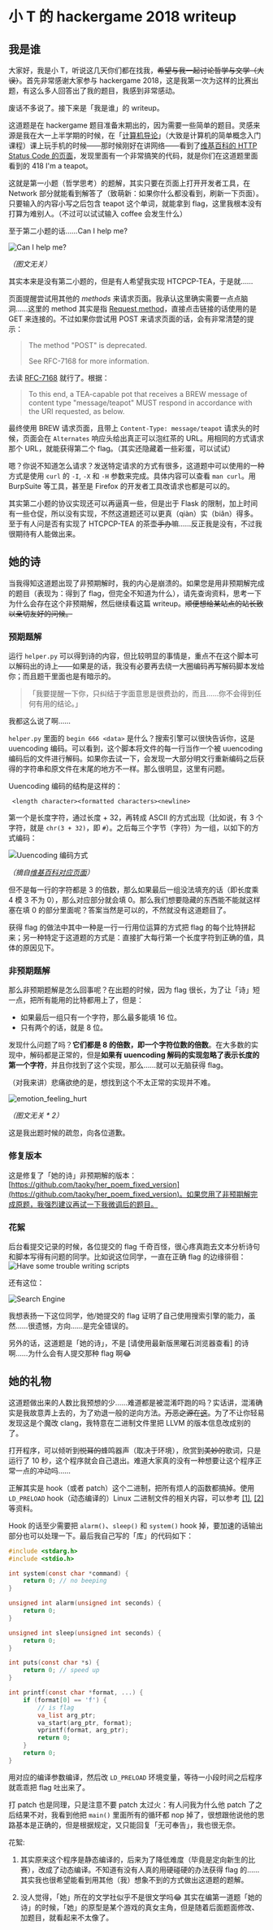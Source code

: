 # 小 T 的 hackergame 2018 writeup

## 我是谁

大家好，我是小 T，听说这几天你们都在找我，~~希望与我一起讨论哲学与文学（大误）~~。首先非常感谢大家参与 hackergame 2018，这是我第一次为这样的比赛出题，有这么多人回答出了我的题目，我感到非常感动。

废话不多说了。接下来是「我是谁」的 writeup。

这道题是在 hackergame 题目准备末期出的，因为需要一些简单的题目。灵感来源是我在大一上半学期的时候，在「[计算机导论](http://mis.teach.ustc.edu.cn/queryxkkccx.do?kcid=2430&bjbh=01104401&xnxq=20181&comefrom=kb)」（大致是计算机的简单概念入门课程）课上玩手机的时候——那时候刚好在讲网络——看到了[维基百科的 HTTP Status Code 的页面](https://en.wikipedia.org/wiki/List_of_HTTP_status_codes)，发现里面有一个非常搞笑的代码，就是你们在这道题里面看到的 418 I'm a teapot。

这就是第一小题（哲学思考）的题解，其实只要在页面上打开开发者工具，在 Network 部分就能看到解答了（致萌新：如果你什么都没看到，刷新一下页面）。只要输入的内容小写之后包含 teapot 这个单词，就能拿到 flag，这里我根本没有打算为难别人。（不过可以试试输入 coffee 会发生什么）

至于第二小题的话……Can I help me?

![Can I help me?](imgs/little_busters_kud_can_i_help_me.png)

*（图文无关）*

其实本来是没有第二小题的，但是有人希望我实现 HTCPCP-TEA，于是就……

页面提醒尝试用其他的 *methods* 来请求页面。我承认这里确实需要一点点脑洞……这里的 method 其实是指 [Request method](https://en.wikipedia.org/wiki/Hypertext_Transfer_Protocol#Request_methods)，直接点击链接的话使用的是 GET 来连接的。不过如果你尝试用 POST 来请求页面的话，会有非常清楚的提示：

> The method "POST" is deprecated.
>
> See RFC-7168 for more information.

去读 [RFC-7168](https://tools.ietf.org/html/rfc7168) 就行了。根据：

> To this end, a TEA-capable pot that receives a BREW message of content type "message/teapot" MUST respond in accordance with the URI requested, as below.

最终使用 BREW 请求页面，且带上 `Content-Type: message/teapot` 请求头的时候，页面会在 `Alternates` 响应头给出真正可以泡红茶的 URL。用相同的方式请求那个 URL，就能获得第二个 flag。（其实还隐藏着一些彩蛋，可以试试）

嗯？你说不知道怎么请求？发送特定请求的方式有很多，这道题中可以使用的一种方式是使用 `curl` 的 `-I`, `-X` 和 `-H` 参数来完成。具体内容可以查看 `man curl`。用 BurpSuite 等工具，甚至是 Firefox 的开发者工具改请求也都是可以的。

其实第二小题的协议实现还可以再逼真一些，但是出于 Flask 的限制，加上时间有一些仓促，所以没有实现，不然这道题还可以更真（qiàn）实（biǎn）得多。至于有人问是否有实现了 HTCPCP-TEA 的茶壶~~手办~~嘛……反正我是没有，不过我很期待有人能做出来。

## 她的诗

当我得知这道题出现了非预期解时，我的内心是崩溃的。如果您是用非预期解完成的题目（表现为：得到了 flag，但完全不知道为什么），请先查询资料，思考一下为什么会存在这个非预期解，然后继续看这篇 writeup。~~顺便想给某站点的站长致以亲切友好的问候。~~

### 预期题解

运行 `helper.py` 可以得到诗的内容，但比较明显的事情是，重点不在这个脚本可以解码出的诗上——如果是的话，我没有必要再去绕一大圈编码再写解码脚本发给你；而且题干里面也是有暗示的。

> 「我要提醒一下你，只纠结于字面意思是很费劲的，而且……你不会得到任何有用的结论。」

我都这么说了啊……

`helper.py` 里面的 `begin 666 <data>` 是什么？搜索引擎可以很快告诉你，这是 uuencoding 编码。可以看到，这个脚本将文件的每一行当作一个被 uuencoding 编码后的文件进行解码。如果你去试一下，会发现一大部分明文行重新编码之后获得的字符串和原文件在末尾的地方不一样。那么很明显，这里有问题。

Uuencoding 编码的结构是这样的：

```
 <length character><formatted characters><newline>
```

第一个是长度字符，通过长度 + 32，再转成 ASCII 的方式出现（比如说，有 3 个字符，就是 `chr(3 + 32)`，即 `#`）。之后每三个字节（字符）为一组，以如下的方式编码：

![Uuencoding 编码方式](imgs/uuencoding_wikipedia.png)

*（摘自[维基百科对应页面](https://en.wikipedia.org/wiki/Uuencoding)）*

但不是每一行的字符都是 3 的倍数，那么如果最后一组没法填充的话（即长度乘 4 模 3 不为 0），那么对应部分就会填 0。那么我们想要隐藏的东西能不能就这样塞在填 0 的部分里面呢？答案当然是可以的，不然就没有这道题目了。

获得 flag 的做法中其中一种是一行一行用位运算的方式把 flag 的每个比特拼起来；另一种特定于这道题的方式是：直接扩大每行第一个长度字符到正确的值，具体的原因见下。

### 非预期题解

那么非预期题解是怎么回事呢？在出题的时候，因为 flag 很长，为了让「诗」短一点，把所有能用的比特都用上了，但是：

- 如果最后一组只有一个字符，那么最多能填 16 位。
- 只有两个的话，就是 8 位。

发现什么问题了吗？**它们都是 8 的倍数，即一个字符位数的倍数**。在大多数的实现中，解码都是正常的，但是**如果有 uuencoding 解码的实现忽略了表示长度的第一个字符**，并且你找到了这个实现，那么……就可以无脑获得 flag。

（对我来讲）悲痛欲绝的是，想找到这个不太正常的实现并不难。

![emotion_feeling_hurt](imgs/emotion_feeling_hurt.png)

*（图文无关 \* 2）*

这是我出题时候的疏忽，向各位道歉。

### 修复版本

这是修复了「她的诗」非预期解的版本：[https://github.com/taoky/her_poem_fixed_version](https://github.com/taoky/her_poem_fixed_version)。如果您用了非预期解完成原题，我强烈建议再试一下我微调后的题目。

### 花絮

后台看提交记录的时候，各位提交的 flag 千奇百怪，很心疼真跑去文本分析诗句和脚本写得有问题的同学。比如说这位同学，一直在正确 flag 的边缘徘徊：![Have some trouble writing scripts](imgs/wrong_script.png)

还有这位：

![Search Engine](imgs/ability_to_use_google.png)

我想表扬一下这位同学，他/她提交的 flag 证明了自己使用搜索引擎的能力，虽然……很遗憾，方向……是完全错误的。

另外的话，这道题是「她的诗」，不是 [请使用最新版黑曜石浏览器查看] 的诗啊……为什么会有人提交那种 flag 啊😂

## 她的礼物

这道题做出来的人数比我预想的少……难道都是被混淆吓跑的吗？实话讲，混淆确实是我故意弄上去的，为了劝退一般的逆向方法。~~万恶之源在[这](https://github.com/obfuscator-llvm/obfuscator/)~~。为了不让你轻易发现这是个魔改 clang，我特意在二进制文件里把 LLVM 的版本信息改成别的了。

打开程序，可以倾听到~~悦耳的~~蜂鸣器声（取决于环境），欣赏到~~美妙的~~歌词，只是运行了 10 秒，这个程序就会自己退出。难道大家真的没有一种想要让这个程序正常一点的冲动吗……

正解其实是 hook（或者 patch）这个二进制，把所有烦人的函数都搞掉。使用 `LD_PRELOAD` hook（动态编译的）Linux 二进制文件的相关内容，可以参考 [[1]](http://kaiyuan.me/2017/05/03/function_wrapper/), [[2]](https://blog.netspi.com/function-hooking-part-i-hooking-shared-library-function-calls-in-linux/) 等资料。

Hook 的话至少需要把 `alarm()`、`sleep()` 和 `system()` hook 掉，要加速的话输出部分也可以处理一下。最后我自己写的「库」的代码如下：

```c
#include <stdarg.h>
#include <stdio.h>

int system(const char *command) {
    return 0; // no beeping
}

unsigned int alarm(unsigned int seconds) {
    return 0;
}

unsigned int sleep(unsigned int seconds) {
    return 0;
}

int puts(const char *s) {
    return 0; // speed up
}

int printf(const char *format, ...) {
    if (format[0] == 'f') {
        // is flag
        va_list arg_ptr;
        va_start(arg_ptr, format);
        vprintf(format, arg_ptr);
        return 0;
    }
    return 0;
}
```

用对应的编译参数编译，然后改 `LD_PRELOAD` 环境变量，等待一小段时间之后程序就乖乖把 flag 吐出来了。

打 patch 也是同理，只是注意不要 patch 太过火：有人问我为什么他 patch 了之后结果不对，我看到他把 `main()` 里面所有的循环都 nop 掉了，很想跟他说他的思路基本是正确的，但是根据规定，又只能回复「无可奉告」，我也很无奈。

花絮:

1. 其实原来这个程序是静态编译的，后来为了降低难度（毕竟是定向新生的比赛），改成了动态编译。不知道有没有人真的用硬碰硬的办法获得 flag 的……其实我也很希望能看到用其他（我）想象不到的方式做出这道题的题解。

2. 没人觉得，「她」所在的文学社似乎不是很文学吗😂 其实在编第一道题「她的诗」的时候，「她」的原型是某个游戏的真女主角，但是随着后面题面修改、加题目，就看起来不太像了。